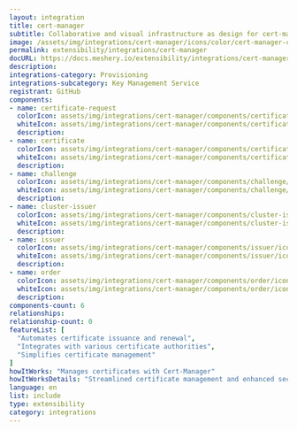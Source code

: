 ```yaml
---
layout: integration
title: cert-manager
subtitle: Collaborative and visual infrastructure as design for cert-manager
image: /assets/img/integrations/cert-manager/icons/color/cert-manager-color.svg
permalink: extensibility/integrations/cert-manager
docURL: https://docs.meshery.io/extensibility/integrations/cert-manager
description: 
integrations-category: Provisioning
integrations-subcategory: Key Management Service
registrant: GitHub
components: 
- name: certificate-request
  colorIcon: assets/img/integrations/cert-manager/components/certificate-request/icons/color/certificate-request-color.svg
  whiteIcon: assets/img/integrations/cert-manager/components/certificate-request/icons/white/certificate-request-white.svg
  description: 
- name: certificate
  colorIcon: assets/img/integrations/cert-manager/components/certificate/icons/color/certificate-color.svg
  whiteIcon: assets/img/integrations/cert-manager/components/certificate/icons/white/certificate-white.svg
  description: 
- name: challenge
  colorIcon: assets/img/integrations/cert-manager/components/challenge/icons/color/challenge-color.svg
  whiteIcon: assets/img/integrations/cert-manager/components/challenge/icons/white/challenge-white.svg
  description: 
- name: cluster-issuer
  colorIcon: assets/img/integrations/cert-manager/components/cluster-issuer/icons/color/cluster-issuer-color.svg
  whiteIcon: assets/img/integrations/cert-manager/components/cluster-issuer/icons/white/cluster-issuer-white.svg
  description: 
- name: issuer
  colorIcon: assets/img/integrations/cert-manager/components/issuer/icons/color/issuer-color.svg
  whiteIcon: assets/img/integrations/cert-manager/components/issuer/icons/white/issuer-white.svg
  description: 
- name: order
  colorIcon: assets/img/integrations/cert-manager/components/order/icons/color/order-color.svg
  whiteIcon: assets/img/integrations/cert-manager/components/order/icons/white/order-white.svg
  description: 
components-count: 6
relationships: 
relationship-count: 0
featureList: [
  "Automates certificate issuance and renewal",
  "Integrates with various certificate authorities",
  "Simplifies certificate management"
]
howItWorks: "Manages certificates with Cert-Manager"
howItWorksDetails: "Streamlined certificate management and enhanced security in Kubernetes"
language: en
list: include
type: extensibility
category: integrations
---
```

